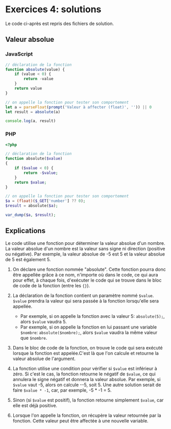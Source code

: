 # Exercices 4: solutions

Le code ci-après est repris des fichiers de solution.

## Valeur absolue

### JavaScript

```javascript
// déclaration de la fonction
function absolute(value) {
    if (value < 0) {
        return -value
    }
    return value
}

// on appelle la fonction pour tester son comportement
let a = parseFloat(prompt('Valeur à affecter (float)', '')) || 0
let result = absolute(a)

console.log(a, result)
```

### PHP

```php
<?php

// déclaration de la fonction
function absolute($value)
{
    if ($value < 0) {
        return -$value;
    }
    return $value;
}

// on appelle la fonction pour tester son comportement
$a = (float)($_GET['number'] ?? 0);
$result = absolute($a);

var_dump($a, $result);
```

## Explications

Le code utilise une fonction pour déterminer la valeur absolue d'un nombre. La valeur absolue d'un nombre est la valeur sans signe ni direction (positive ou négative). Par exemple, la valeur absolue de -5 est 5 et la valeur absolue de 5 est également 5.

1. On déclare une fonction nommée "absolute". Cette fonction pourra donc être appellée grâce à ce nom, n'importe où dans le code, ce qui aura pour effet, à chaque fois, d'exécuter le code qui se trouve dans le bloc de code de la fonction (entre les `{}`).

2. La déclaration de la fonction contient un paramètre nommé `$value`. `$value` prendra la valeur qui sera passée à la fonction lorsqu'elle sera appellée. 
    - Par exemple, si on appelle la fonction avec la valeur 5: `absolute(5);`, alors `$value` vaudra 5.
    - Par exemple, si on appelle la fonction en lui passant une variable `$nombre`:  `absolute($nombre);`, alors `$value` vaudra la même valeur que `$nombre`.

3. Dans le bloc de code de la fonction, on trouve le code qui sera exécuté lorsque la fonction est appelée.C'est là que l'on calcule et retourne la valeur absolue de l'argument.

4. La fonction utilise une condition pour vérifier si `$value` est inférieur à zéro. Si c'est le cas, la fonction retourne le négatif de `$value`, ce qui annulera le signe négatif et donnera la valeur absolue. Par exemple, si `$value` vaut -5, alors on calcule --5, soit 5. Une autre solution serait de faire `$value * -1`, car, par exemple, -5 * -1 = 5.

5. Sinon (si `$value` est positif), la fonction retourne simplement `$value`, car elle est déjà positive.

6. Lorsque l'on appelle la fonction, on récupère la valeur retournée par la fonction. Cette valeur peut être affectée à une nouvelle variable.
